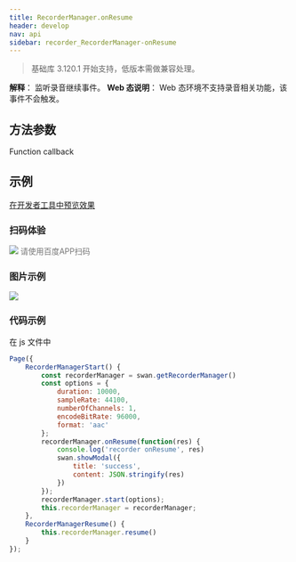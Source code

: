 ```yaml
---
title: RecorderManager.onResume
header: develop
nav: api
sidebar: recorder_RecorderManager-onResume
---
```


>基础库 3.120.1 开始支持，低版本需做兼容处理。


**解释**： 监听录音继续事件。
**Web 态说明**： Web 态环境不支持录音相关功能，该事件不会触发。


## 方法参数

Function callback

## 示例

<a href="swanide://fragment/a495c8fcde49fe7cdb108088854cb7011573652992453" title="在开发者工具中预览效果" target="_self">在开发者工具中预览效果</a>

### 扫码体验

<div class='scan-code-container'>
    <img src="https://b.bdstatic.com/miniapp/assets/images/doc_demo/fragment_RecorderManagerOnPause.png" class="demo-qrcode-image" />
    <font color=#777 12px>请使用百度APP扫码</font>
</div>

### 图片示例


<div class="m-doc-custom-examples">
    <div class="m-doc-custom-examples-correct">
        <img src="https://b.bdstatic.com/miniapp/images/RecorderManagerStart.gif">
    </div>
    <div class="m-doc-custom-examples-correct">
        <img src=" ">
    </div>
    <div class="m-doc-custom-examples-correct">
        <img src=" ">
    </div>
</div>

### 代码示例



 在 js 文件中

```js
Page({
    RecorderManagerStart() {
        const recorderManager = swan.getRecorderManager()
        const options = {
            duration: 10000,
            sampleRate: 44100,
            numberOfChannels: 1,
            encodeBitRate: 96000,
            format: 'aac'
        };
        recorderManager.onResume(function(res) {
            console.log('recorder onResume', res)
            swan.showModal({
                title: 'success',
                content: JSON.stringify(res)
            })
        });
        recorderManager.start(options);
        this.recorderManager = recorderManager;
    },
    RecorderManagerResume() {
        this.recorderManager.resume()
    }
});
```

